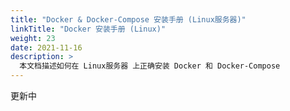 ```yaml
---
title: "Docker & Docker-Compose 安装手册 (Linux服务器)"
linkTitle: "Docker 安装手册 (Linux)"
weight: 23
date: 2021-11-16
description: >
  本文档描述如何在 Linux服务器 上正确安装 Docker 和 Docker-Compose
---
```


更新中
